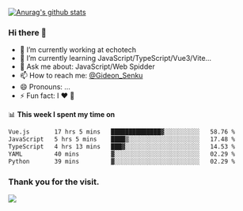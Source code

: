 [![Anurag's github stats](https://github-readme-stats.vercel.app/api?username=gideonsenku)](https://github.com/anuraghazra/github-readme-stats)
### Hi there 👋
- 🔭 I’m currently working at echotech
- 🌱 I’m currently learning JavaScript/TypeScript/Vue3/Vite...
- 💬 Ask me about: JavaScript/Web Spidder 
- 📫 How to reach me: [@Gideon_Senku](https://t.me/Gideon_Senku)
- 😄 Pronouns: ...
- ⚡ Fun fact: I ❤️ 🎵

📊 **This week I spent my time on**
<!--START_SECTION:waka-->

```txt
Vue.js       17 hrs 5 mins   ██████████████▓░░░░░░░░░░   58.76 %
JavaScript   5 hrs 5 mins    ████▒░░░░░░░░░░░░░░░░░░░░   17.48 %
TypeScript   4 hrs 13 mins   ███▓░░░░░░░░░░░░░░░░░░░░░   14.53 %
YAML         40 mins         ▓░░░░░░░░░░░░░░░░░░░░░░░░   02.29 %
Python       39 mins         ▓░░░░░░░░░░░░░░░░░░░░░░░░   02.29 %
```

<!--END_SECTION:waka-->


### Thank you for the visit.
![](http://profile-counter.glitch.me/gideonsenku/count.svg)
<!--
**GideonSenku/GideonSenku** is a ✨ _special_ ✨ repository because its `README.md` (this file) appears on your GitHub profile.

Here are some ideas to get you started:

- 🔭 I’m currently working on ...
- 🌱 I’m currently learning ...
- 👯 I’m looking to collaborate on ...
- 🤔 I’m looking for help with ...
- 💬 Ask me about ...
- 📫 How to reach me: ...
- 😄 Pronouns: ...
- ⚡ Fun fact: ...
-->
